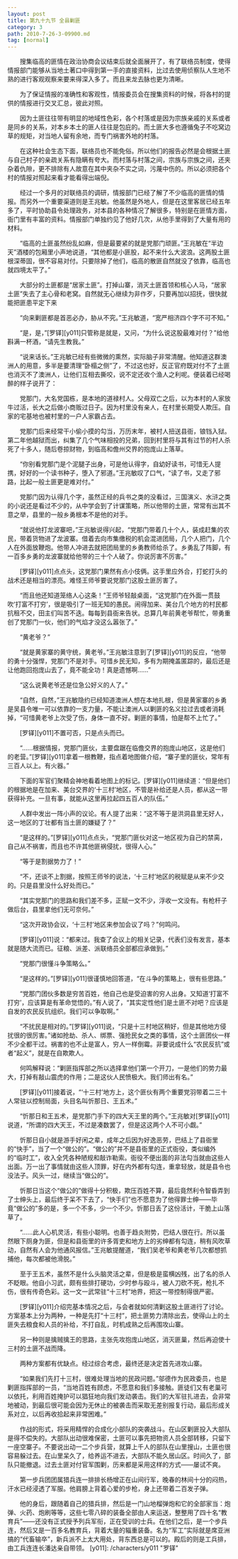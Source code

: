 ```yaml
---
layout: post
title: 第九十九节 全县剿匪
category: 3
path: 2010-7-26-3-09900.md
tag: [normal]
---
```


　　搜集临高的匪情在政治协商会议结束后就全面展开了，有了联络员制度，使得情报部门能够从当地土著口中得到第一手的直接资料，比过去使用侦察队人生地不熟的进行客观观察来要来得深入多了。而且来龙去脉也更为清晰。

　　为了保证情报的准确性和客观性，情报委员会在搜集资料的时候，将各村的提供的情报进行交叉汇总，彼此对照。

　　因为土匪往往带有明显的地域性色彩，各个村落或是因为宗族亲戚的关系或者是同乡的关系，对本乡本土的匪人往往是包庇的。而土匪大多也遵循兔子不吃窝边草的规矩，对当地人留有余地，而专门祸害外地的村落。

　　在这种社会生态下面，联络员也不能免俗。所以他们的报告必然是会根据土匪与自己村子的亲疏关系有隐瞒有夸大。而村落与村落之间，宗族与宗族之间，还夹杂着仇隙，更不排除有人故意在其中夹杂不实之词，污蔑中伤的。所以必须把各个村的情报对照起来看才能看得出端倪。

　　经过一个多月的对联络员的调研，情报部门已经了解了不少临高的匪情的情报。而另外一个重要渠道则是王兆敏。他虽然是外地人，但是在这里客居已经五年多了，平时协助县令处理政务，对本县的各种情况了解很多，特别是在匪情方面，衙门里有丰富的资料。情报部门单独约见了他好几次，从他手里得到了大量有用的材料。

　　“临高的土匪虽然纷乱如麻，但是最要紧的就是党那门顽匪。”王兆敏在“半边天”酒楼的包厢里小声地说道，“其他都是小匪股，起不来什么大波浪。这两股土匪根深蒂固，很不容易对付。只要除掉了他们，临高的散匪自然就没了依靠，临高也就四境太平了。”

　　大部分的土匪都是“居家土匪”。打掉山寨，消灭土匪首领和核心人马，“居家土匪”失去了主心骨和老窝。自然就无心继续为非作歹，只要再加以招抚，很快就能把匪患平定下来

　　“向来剿匪都是首恶必办，胁从不究。”王兆敏道，“宽严相济四个字不可不知。”

　　“是，是，”[罗铎][y011]只管称是就是，又问，“为什么说这股最难对付？”给他斟满一杯酒，“请先生教我。”

　　“说来话长。”王兆敏已经有些微微的熏然，实际脑子非常清醒。他知道这群澳洲人的用意，多半是要清理“卧榻之侧”了，不过这也好，反正官府既对付不了土匪也消灭不了澳洲人，让他们互相去撕咬，说不定还收个渔人之利呢。便装着已经喝醉的样子说开了：

　　党那门，大名党国栋，是本地的道禄村人。父母双亡之后，以为本村的人家放牛过活，长大之后做小商贩过日子。因为村里没有亲人，在村里长期受人欺压。自家的宅基地也被村里的一户人家霸占去。

　　党那门后来经常干小偷小摸的勾当，万历末年，被村人扭送县衙，锒铛入狱。第二年他越狱而出，纠集了几个气味相投的兄弟，回到村里将与其有过节的村人杀死了十多人，随后卷掠财物，到临高和儋州交界的抱庞山上落草。

　　“你别看党那门是个泥腿子出身，可是他认得字，自幼好读书，可惜无人提携，好好的一个读书种子，堕入了邪道。”王兆敏叹了口气，“读了书，又走了邪路，比起一般土匪更是难对付。”

　　党那门因为认得几个字，虽然正经的兵书之类的没看过，三国演义、水浒之类的小说还是看过不少的，从中学会到了计谋策略，所以他带的土匪，常常有出其不意之举，县里的一般乡勇根本不是他的对手。

　　“就说他打龙波寨吧，”王兆敏说得兴起，“党那门带着几十个人，装成赶集的农民，带着货物进了龙波寨。借着去向市集缴税的机会混进团局，几个人把门，几个人在外面放鞭炮。他带人冲进去就把团局里的乡勇教师给杀了。乡勇乱了阵脚，有一百多乡勇的龙波寨就给他带的三十个人破了。你说厉害不厉害。”

　　[罗铎][y011]点点头，这党那门果然有点小伎俩。这手里应外合，打蛇打头的战术还是相当的漂亮。难怪王师爷要说党那门这股土匪厉害了。

　　“而且他还知道笼络人心这条！”王师爷轻敲桌面，“这党那门在外面一贯鼓吹‘打富不打穷’，很是吸引了一班无知的愚民。闹得加来、美台几个地方的村民都抗租不交，田主们叫苦不迭。每每到县衙来告状。总算几年前黄老爷帮忙，带勇重创了党那门一伙，他们的气焰才没这么嚣张了。”

　　“黄老爷？”

　　“就是黄家寨的黄守统，黄老爷。”王兆敏注意到了[罗铎][y011]的反应，“他带的勇十分强悍，党那门不是对手。可惜乡民无知，多有为期掩盖匿踪的，最后还是让他跑回抱庞山去了，竟不能全功！真是遗憾啊……”

　　“这么说黄老爷还是位急公好义的人了。”

　　“自然，自然，”王兆敏隐约已经知道澳洲人想在本地扎根，但是黄家寨的乡勇是吴县令唯一可以依靠的一支力量，不能让澳洲人以剿匪的名义拉过去或者消耗掉，“可惜黄老爷上次受了伤，身体一直不好。剿匪的事情，怕是帮不上忙了。”

　　[罗铎][y011]不置可否，只是点头而已。

　　“……根据情报，党那门匪伙，主要盘踞在临儋交界的抱庞山地区，这是他们的老营。”[罗铎][y011]拿着一根教鞭，指点着地图做介绍，“寨子里的匪伙，常年有三百人以上。有火器。”

　　下面的军官们聚精会神地看着地图上的标记。[罗铎][y011]继续道：“但是他们的根据地是在加来、美台交界的‘十三村’地区，不管是补给还是人员，都从这一带获得补充。一旦有事，就能从这里再拉起四五百人的队伍。”

　　人群中发出一阵小声的议论。有人提了出来：“这不等于是洪洞县里无好人，这一地区的丁壮都有当土匪的嫌疑了？”

　　“是这样的。”[罗铎][y011]点点头，“党那门匪伙对这一地区视为自己的禁脔，自己从不祸害，而且也不许其他匪祸侵扰，很得人心。”

　　“等于是割据势力了！”

　　“不，还谈不上割据，按照王师爷的说法，‘十三村’地区的税赋是从来不少交的。只是县里没什么好处而已。”

　　“其实党那门的思路和我们差不多，正赋一文不少，浮收一文没有。有枪杆子做后台，县里拿他们无可奈何。”

　　“这次开政协会议，‘十三村’地区来参加会议了吗？”何鸣问。

　　[罗铎][y011]说：“都来过。我查了会议上的相关记录，代表们没有发言，基本就是随大流而已。征粮、派差、派联络员全部都应承做到。”

　　“党那门很懂斗争策略么。”

　　“是这样的。”[罗铎][y011]很谨慎地回答道，“在斗争的策略上，很有些思路。”

　　“党那门团伙多数是穷苦百姓，他自己也是受迫害的穷人出身。又知道‘打富不打穷’，应该算是有革命觉悟的。”有人说了，“其实定性他们是土匪不对吧？应该是自发的农民反抗组织。我们可以争取啊。”

　　“不扰民是相对的。”[罗铎][y011]说，“只是十三村地区稍好，但是其他地方侵扰很的很厉害。”诸如抢劫、杀人、绑票、强抢民女之类的事情，这个土匪团伙一样不少全都干过。祸害的也不止是富人，穷人一样倒霉。非要说成什么“农民反抗”或者“起义”，就是在自欺欺人。

　　何鸣解释说：“剿匪指挥部之所以选择拿他们第一个开刀，一是他们的势力最大，打掉有敲山震虎的作用；二是这伙人民愤极大。我们师出有名。”

　　[罗铎][y011]接着说，“‘十三村’地方上，这个匪伙有两个重要党羽带着二三十人常驻以控制局面，头目名叫忻那日、王五术。”

　　“忻那日和王五术，是党那门手下的四大天王里的两个。”王兆敏对[罗铎][y011]说道，“所谓的四大天王，不过是凑数罢了，但是这这两个人不可小觑。”

　　忻那日自小就是游手好闲之辈，成年之后因为好逸恶劳，巴结上了县衙里的“快手”，当了一个“做公的”。“做公的”并不是县衙里的正式衙役，类似编外的“临时工”，收入全凭各种陋规和敲诈勒索。衙役不便出面的非法勾当就由这些人出面。万一出了事情就由这些人顶罪，好在内外都有勾连，重拿轻放，就是县令也没法子。风头一过，继续当“做公的”。

　　忻那日当这个“做公的”做得十分积极，欺压百姓不算，最后竟然利令智昏弄到了士绅头上，最后终于呆不下去了，“快手们”也不愿意为了他得罪士绅——毕竟“做公的”多的是，多一个不多，少一个不少。忻那日丢了这份活计，干脆上山落草了。

　　“……此人心机灵活，有些小聪明。也善于趋炎附势，巴结人很在行。所以虽然眼下厕身为匪，但是和县衙里的许多胥吏和地方上的劣绅都有勾连，稍有风吹草动，自然有人会为他通风报信。”王兆敏提醒道，“我们吴老爷和黄老爷几次都想抓捕他，每次都被他滑脱。”

　　至于王五术，虽然不是什么头脑灵活之辈，但是极是蛮横凶残，出了名的杀人不眨眼。他自小习武，颇有些排打硬功，少时参与殴斗，被人刀砍不死，枪扎不伤，很有传奇色彩。这一文一武常驻“十三村”地界，把这一带控制得很严密。

　　[罗铎][y011]介绍完基本情况之后，与会者就如何清剿这股土匪进行了讨论。方案基本上分为两种，一种是先打“十三村”，把土匪势力清除出去，使得山上的土匪失去粮食和人员的补给，不打自乱，时机成熟之后再围攻山寨。

　　另一种则是擒贼擒王的思路，主张先攻抱庞山地区，消灭匪巢，然后再迫使十三村的土匪不战而降。

　　两种方案都有优缺点。经过综合考虑，最终还是决定首先进攻山寨。

　　“如果我们先打十三村，很难处理当地的民政问题。”邬德作为民政委员，也是剿匪指挥部的一员，“当地百姓有顾虑，不愿意和我们多接触。匪徒们又有老巢可以依托，利用百姓掩护可以猖狂地向我们发动袭击。我们的大军驻扎进去，会非常地被动，到最后很可能会因为无休止的被袭击而采取无差别报复行动，最后形成关系对立，以后再收拾起来非常困难。”

　　作战的形式，将采用精悍的合成化小部队的突袭战斗。在山区剿匪投入大部队是得不偿失的。大部队出动很难保密，土匪可以事先把物资人员全部转移，只留下一座空寨子。不要说出动一二个步兵营，就算上千人的部队在山里搜山，土匪也很容易躲过去。在山里呆久了，给养运不进去，大部队不能久居山区。时间久了，部队只能撤退。过去土匪对付官军围剿，历来都是采用这样的方式——屡试不爽。

　　第一步兵团团属猎兵连一排排长杨增正在山间行军，晚春的林间十分的闷热，汗水已经浸透了军服。他肩膀上背着心爱的步枪，身上还带着二百发子弹。

　　他的身后，跟随着自己的猎兵排，然后是一门山地榴弹炮和它的全部家当：炮弹、火药、炮刷等等，这些七零八碎的装备全部由人来运送，整整用了四十名“教育兵”——还没有正式授予列兵军衔，正在受训的士兵。在他们之后，是一个步兵连，然后又是一百多名教育兵，背着大量的辎重装备。名为“军工”实际就是席亚洲搞的“代畜输卒”，新兵派不上太大用处，背东西总是可以的。殿后的则是工兵排，由工兵连连长潘达亲自带领。
[y011]: /characters/y011 "罗铎"
